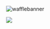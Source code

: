 ![wafflebanner](https://user-images.githubusercontent.com/68536094/146288604-b4b378ce-4cde-494c-b81a-5f6d3377c66d.jpg)

![](https://komarev.com/ghpvc/?username=soapiestwaffles&color=blueviolet)

<!--
**soapiestwaffles/soapiestwaffles** is a ✨ _special_ ✨ repository because its `README.md` (this file) appears on your GitHub profile.

Here are some ideas to get you started:

- 🔭 I’m currently working on ...
- 🌱 I’m currently learning ...
- 👯 I’m looking to collaborate on ...
- 🤔 I’m looking for help with ...
- 💬 Ask me about ...
- 📫 How to reach me: ...
- 😄 Pronouns: ...
- ⚡ Fun fact: ...
-->
